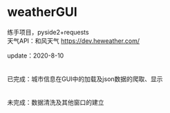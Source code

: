 # weatherGUI
练手项目，pyside2+requests  
天气API：和风天气 https://dev.heweather.com/  
  
update：2020-8-10  
</br></br>已完成：城市信息在GUI中的加载及json数据的爬取、显示  
</br></br>未完成：数据清洗及其他窗口的建立  
